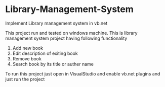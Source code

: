 # Library-Management-System
Implement Library management system in vb.net

This project run and tested on windows machine. This is library management system project having following functionality
1. Add new book
2. Edit description of exiting book
3. Remove book
4. Search book by its title or auther name

To run this project just open in VisualStudio and enable vb.net plugins and just run the project
